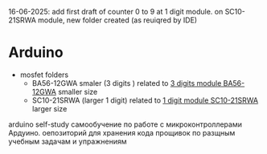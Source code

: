 
16-06-2025: add first draft of counter 0 to 9 at 1 digit module. on SC10-21SRWA module, new folder created (as reuiqred by IDE)

# Arduino
* mosfet folders
  *   BA56-12GWA smaler (3 digits ) related to [3 digits module BA56-12GWA](https://www.chipdip.ru/product0/8001803321?from=suggest_product)             smaller size
  *   SC10-21SRWA (larger  1 digit) related  to [1 digit module SC10-21SRWA](https://www.chipdip.ru/product0/8009499982?from=suggest_product)
      larger size

arduino self-study
самообучение по работе с микроконтроллерами Ардуино. оепозиторий для хранения кода прощивок по разщным учебным задачам и упражнениям
